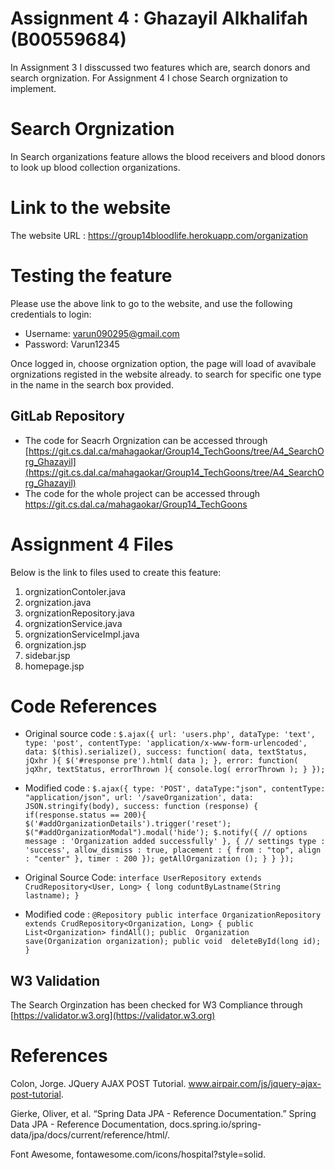# Assignment 4 : Ghazayil Alkhalifah (B00559684)
In Assignment 3 I disscussed two features which are, search donors and search orgnization. For Assignment 4 I chose Search orgnization to implement.

# Search Orgnization 
In Search organizations feature allows the blood receivers and blood donors to look up blood collection organizations.

# Link to the website
The website URL : https://group14bloodlife.herokuapp.com/organization

# Testing the feature 
Please use the above link to go to the website, and use the following credentials to login: 
- Username: varun090295@gmail.com 
- Password: Varun12345


Once logged in, choose orgnization option, the page will load of avavibale orgnizations registed in the website already.
to search for specific one type in the name in the search box provided. 

## GitLab Repository
- The code for Seacrh Orgnization can be accessed through [https://git.cs.dal.ca/mahagaokar/Group14_TechGoons/tree/A4_SearchOrg_Ghazayil](https://git.cs.dal.ca/mahagaokar/Group14_TechGoons/tree/A4_SearchOrg_Ghazayil) 
- The code for the whole project can be accessed through https://git.cs.dal.ca/mahagaokar/Group14_TechGoons

# Assignment 4 Files 
Below is the link to files used to create this feature: 
1. orgnizationContoler.java
2. orgnization.java
3. orgnizationRepository.java
4. orgnizationService.java
5. orgnizationServiceImpl.java
6. orgnization.jsp
7. sidebar.jsp
8. homepage.jsp

# Code References

- Original source code :
`$.ajax({
        url: 'users.php',
        dataType: 'text',
        type: 'post',
        contentType: 'application/x-www-form-urlencoded',
        data: $(this).serialize(),
        success: function( data, textStatus, jQxhr ){
            $('#response pre').html( data );
        },
        error: function( jqXhr, textStatus, errorThrown ){
            console.log( errorThrown );
        }
    });`

- Modified code :
`$.ajax({
            type: 'POST',
            dataType:"json",
            contentType: "application/json",
            url: '/saveOrganization',
            data: JSON.stringify(body),
            success: function (response) {
                if(response.status == 200){
                    $('#addOrganizationDetails').trigger('reset');
                    $("#addOrganizationModal").modal('hide');
                    $.notify({
                        // options
                        message : 'Organization added successfully'
                    }, {
                        // settings
                        type : 'success',
                        allow_dismiss : true,
                        placement : {
                            from : "top",
                            align : "center"
                        },
                        timer : 200
                    });
                    getAllOrganization ();
                }
            }
        });`

- Original Source Code: 
``interface UserRepository extends CrudRepository<User, Long> {
  long coduntByLastname(String lastname);
}``


- Modified code :
`@Repository
public interface OrganizationRepository extends CrudRepository<Organization, Long> {
    public List<Organization> findAll();
    public  Organization save(Organization organization);
    public void  deleteById(long id);
}`

## W3 Validation

The Search Orginzation has been checked for W3 Compliance through [https://validator.w3.org](https://validator.w3.org)

# References 
Colon, Jorge. JQuery AJAX POST Tutorial. www.airpair.com/js/jquery-ajax-post-tutorial.

Gierke, Oliver, et al. “Spring Data JPA - Reference Documentation.” Spring Data JPA - Reference Documentation, docs.spring.io/spring-data/jpa/docs/current/reference/html/.

Font Awesome, fontawesome.com/icons/hospital?style=solid.